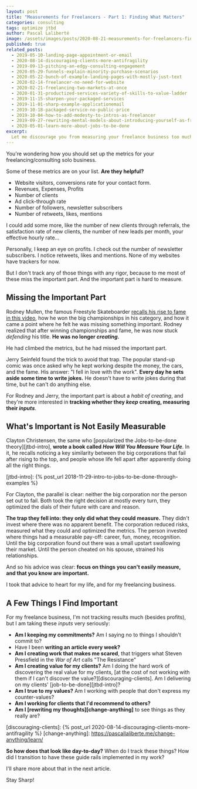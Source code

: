 ```yaml
---
layout: post
title: "Measurements for Freelancers - Part 1: Finding What Matters"
categories: consulting
tags: optimize jtbd
author: Pascal Laliberté
image: /assets/images/posts/2020-08-21-measurements-for-freelancers-finding-what-matters.jpg
published: true
related_posts:
  - 2019-05-10-landing-page-appointment-or-email
  - 2020-08-14-discouraging-clients-more-antifragility
  - 2019-09-13-pitching-an-edgy-consulting-engagement
  - 2020-05-29-funnels-explain-minority-purchase-scenarios
  - 2020-05-22-bunch-of-example-landing-pages-with-mostly-just-text
  - 2020-02-14-freelancer-no-need-for-website
  - 2020-02-21-freelancing-two-markets-at-once
  - 2020-01-31-productized-services-variety-of-skills-to-value-ladder
  - 2019-11-15-sharpen-your-packaged-services
  - 2019-11-01-sharp-example-applicationemail
  - 2019-10-18-packaged-service-no-public-price
  - 2019-10-04-how-to-add-modesty-to-intros-as-freelancer
  - 2019-09-27-rewriting-mental-models-about-introducing-yourself-as-freelancer
  - 2020-05-01-learn-more-about-jobs-to-be-done
excerpt:
  Let me discourage you from measuring your freelance business too much. The common metrics just don't matter, and what matters is hard to measure.
---
```


You're wondering how you should set up the metrics for your freelancing/consulting solo business.

Some of these metrics are on your list. **Are they helpful?**

* Website visitors, conversions rate for your contact form.
* Revenues, Expenses, Profits
* Number of clients
* Ad click-through rate
* Number of followers, newsletter subscribers
* Number of retweets, likes, mentions

I could add some more, like the number of new clients through referrals, the satisfaction rate of new clients, the number of new leads per month, your effective hourly rate...

Personally, I keep an eye on profits. I check out the number of newsletter subscribers. I notice retweets, likes and mentions. None of my websites have trackers for now.

But I don't track any of those things with any rigor, because to me most of these miss the important part. And the important part is hard to measure.

## Missing the Important Part

Rodney Mullen, the famous Freestyle Skateboarder [recalls his rise to fame in this video][rodney], how he won the big championships in his category, and how it came a point where he felt he was missing something important. Rodney realized that after winning championships and fame, he was now stuck _defending_ his title. **He was no longer _creating_.**

He had climbed the metrics, but he had missed the important part.

[rodney]: https://www.ted.com/talks/rodney_mullen_pop_an_ollie_and_innovate

Jerry Seinfeld found the trick to avoid that trap. The popular stand-up comic was once asked why he kept working despite the money, the cars, and the fame. His answer: "I fell in love with the work". **Every day he sets aside some time to write jokes.** He doesn't have to write jokes during that time, but he can't do anything else.

For Rodney and Jerry, the important part is about a _habit of creating_, and they're more interested in **tracking whether they _keep_ creating, measuring their _inputs_**.

## What's Important is Not Easily Measurable

Clayton Christensen, the same who [popularized the Jobs-to-be-done theory][jtbd-intro], **wrote a book called _How Will You Measure Your Life_**. In it, he recalls noticing a key similarity between the big corporations that fail after rising to the top, and people whose life fell apart after apparently doing all the right things.

[jtbd-intro]: {% post_url 2018-11-29-intro-to-jobs-to-be-done-through-examples %}

For Clayton, the parallel is clear: neither the big corporation nor the person set out to fail. Both took the right decision at mostly every turn, they optimized the dials of their future with care and reason.

**The trap they fell into: they only did what they could measure.** They didn't invest where there was no apparent benefit. The corporation reduced risks, measured what they could and optimized the metrics. The person invested where things had a measurable pay-off: career, fun, money, recognition. Until the big corporation found out there was a small upstart swallowing their market. Until the person cheated on his spouse, strained his relationships.

And so his advice was clear: **focus on things you can't easily measure, and that you know are important.**

I took that advice to heart for my life, and for my freelancing business.

## A Few Things I Find Important

For my freelance business, I'm not tracking results much (besides profits), but I am taking these _inputs_ very seriously:

* **Am I keeping my commitments?** Am I saying no to things I shouldn't commit to?
* Have I been **writing an article every week?**
* **Am I creating work that makes me scared**, that triggers what Steven Pressfield in the _War of Art_ calls "The Resistance"
* **Am I creating value for my clients?** Am I doing the hard work of discovering the real value for my clients, [at the cost of not working with them if I can't discover the value?][discouraging-clients]. Am I delivering on  my clients' [job-to-be-done][jtbd-intro]?
* **Am I true to my values?** Am I working with people that don't express my counter-values?
* **Am I working for clients that I'd recommend to others?**
* **Am I [rewriting my thoughts][change-anything]** to see things as they really are?

[discouraging-clients]: {% post_url 2020-08-14-discouraging-clients-more-antifragility %}
[change-anything]: https://pascallaliberte.me/change-anything/learn/

**So how does that look like day-to-day?** When do I track these things? How did I transition to have these guide rails implemented in my work?

I'll share more about that in the next article.

Stay Sharp!
